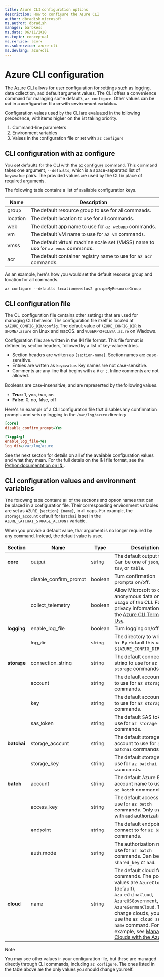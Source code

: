 ```yaml
---
title: Azure CLI configuration options
description: How to configure the Azure CLI
author: dbradish-microsoft
ms.author: dbradish
manager: barbkess
ms.date: 06/11/2018 
ms.topic: conceptual
ms.service: azure
ms.subservice: azure-cli
ms.devlang: azurecli
---
```

# Azure CLI configuration

The Azure CLI allows for user configuration for settings such as logging, data collection, and default argument values.
The CLI offers a convenience command for managing some defaults, `az configure`. Other values can be set in a
configuration file or with environment variables.

Configuration values used by the CLI are evaluated in the following precedence, with items higher on the list taking priority.

1. Command-line parameters
2. Environment variables
3. Values in the configuration file or set with `az configure`

## CLI configuration with az configure

You set defaults for the CLI with the [az configure](/cli/azure/reference-index#az-configure) command.
This command takes one argument, `--defaults`, which is a space-separated list of `key=value` pairs. The provided values are used by the CLI in place of
required arguments.

The following table contains a list of available configuration keys.

| Name | Description |
|------|-------------|
| group | The default resource group to use for all commands. |
| location | The default location to use for all commands. |
| web | The default app name to use for `az webapp` commands. |
| vm | The default VM name to use for `az vm` commands. |
| vmss | The default virtual machine scale set (VMSS) name to use for  `az vmss` commands. |
| acr | The default container registry name to use for `az acr` commands. |

As an example, here's how you would set the default resource group and location for all commands.

```azurecli-interactive
az configure --defaults location=westus2 group=MyResourceGroup
```

## CLI configuration file

The CLI configuration file contains other settings that are used for managing CLI behavior. The configuration file itself is located
at `$AZURE_CONFIG_DIR/config`. The default value of `AZURE_CONFIG_DIR` is `$HOME/.azure` on Linux and macOS,
and `%USERPROFILE%\.azure` on Windows.

Configuration files are written in the INI file format. This file format is defined by section headers, followed by a list of key-value entries.

* Section headers are written as `[section-name]`. Section names are case-sensitive.
* Entries are written as `key=value`. Key names are not case-sensitive.
* Comments are any line that begins with a `#` or `;`. Inline comments are not allowed.

Booleans are case-insensitive, and are represented by the following values.

* __True__: 1, yes, true, on
* __False__: 0, no, false, off

Here's an example of a CLI configuration file that disables any confirmation prompts and sets up logging to the `/var/log/azure` directory.

```ini
[core]
disable_confirm_prompt=Yes

[logging]
enable_log_file=yes
log_dir=/var/log/azure
```

See the next section for details on all of the available configuration values and what they mean. For the full details on the INI file format,
see the [Python documentation on INI](https://docs.python.org/3/library/configparser.html#supported-ini-file-structure).

## CLI configuration values and environment variables

The following table contains all of the sections and option names that can be placed in a configuration file. Their corresponding
environment variables are set as `AZURE_{section}_{name}`, in all caps. For example, the `storage_account` default for `batchai` is set 
in the `AZURE_BATCHAI_STORAGE_ACCOUNT` variable.

When you provide a default value, that argument is no longer required by any command. Instead, the default value is used.

| Section | Name      | Type | Description|
|---------|-----------|------|------------|
| __core__ | output | string | The default output format. Can be one of `json`, `jsonc`, `tsv`, or `table`. |
| | disable\_confirm\_prompt | boolean | Turn confirmation prompts on/off. |
| | collect\_telemetry | boolean | Allow Microsoft to collect anonymous data on the usage of the CLI. For privacy information, see the [Azure CLI Terms of Use](http://aka.ms/AzureCliLegal). |
| __logging__ | enable\_log\_file | boolean | Turn logging on/off. |
| | log\_dir | string | The directory to write logs to. By default this value is `${AZURE_CONFIG_DIR}/logs`. |
| __storage__ | connection\_string | string | The default connection string to use for `az storage` commands. |
| | account | string | The default account name to use for `az storage` commands. |
| | key | string | The default account key to use for `az storage` commands. |
| | sas\_token | string | The default SAS token to use for `az storage` commands. |
| __batchai__ | storage\_account | string | The default storage account to use for `az batchai` commands. |
| | storage\_key | string | The default storage key to use for `az batchai` commands. |
| __batch__ | account | string | The default Azure Batch account name to use for `az batch` commands. |
| | access\_key | string | The default access key to use for `az batch` commands. Only used with `aad` authorization. |
| | endpoint | string | The default endpoint to connect to for `az batch` commands. |
| | auth\_mode | string | The authorization mode to use for `az batch` commands. Can be `shared_key` or `aad`. |
| __cloud__ | name | string | The default cloud for all `az` commands.  The possible values are  `AzureCloud` (default), `AzureChinaCloud`, `AzureUSGovernment`, `AzureGermanCloud`. To change clouds, you can use the `az cloud set –name` command.  For an example, see [Manage Clouds with the Azure CLI](manage-clouds-azure-cli.md). |

> [!NOTE]
> You may see other values in your configuration file, but these are managed directly through CLI commands,
> including `az configure`. The ones listed in the table above are the only values you should change yourself.
